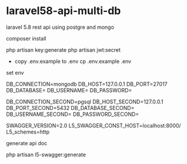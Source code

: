 # laravel58-api-multi-db
laravel 5.8 rest api using postgre and mongo

composer install

php artisan key:generate
php artisan jwt:secret 

- copy .env.example to .env
  cp .env.example .env

set env

DB_CONNECTION=mongodb
DB_HOST=127.0.0.1
DB_PORT=27017
DB_DATABASE=
DB_USERNAME=
DB_PASSWORD=

DB_CONNECTION_SECOND=pgsql
DB_HOST_SECOND=127.0.0.1
DB_PORT_SECOND=5432
DB_DATABASE_SECOND=
DB_USERNAME_SECOND=
DB_PASSWORD_SECOND=

SWAGGER_VERSION=2.0
L5_SWAGGER_CONST_HOST=localhost:8000/
L5_schemes=http


generate api doc

php artisan  l5-swagger:generate
